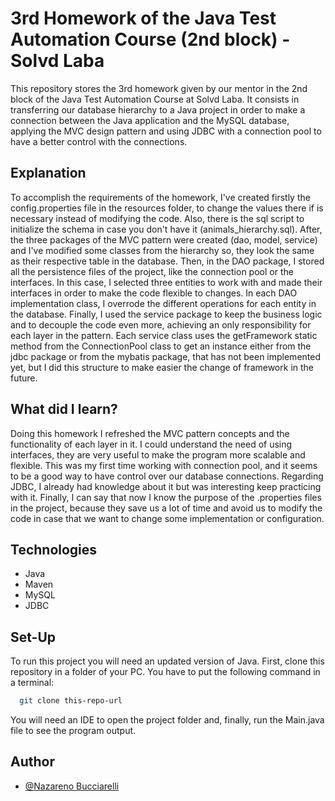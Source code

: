 # 3rd Homework of the Java Test Automation Course (2nd block) - Solvd Laba
This repository stores the 3rd homework given by our mentor in the 2nd block of 
the Java Test Automation Course at Solvd Laba. It consists in transferring our
database hierarchy to a Java project in order to make a connection between the
Java application and the MySQL database, applying the MVC design pattern and
using JDBC with a connection pool to have a better control with the connections.

## Explanation

To accomplish the requirements of the homework, I've created firstly the 
config.properties file in the resources folder, to change the values there if is 
necessary instead of modifying the code. Also, there is the sql script to 
initialize the schema in case you don't have it (animals_hierarchy.sql). After,
the three packages of the MVC pattern were created (dao, model, service) and I've
modified some classes from the hierarchy so, they look the same as their respective
table in the database. Then, in the DAO package, I stored all the persistence
files of the project, like the connection pool or the interfaces.
In this case, I selected three entities to work with and made their interfaces in
order to make the code flexible to changes. In each DAO implementation class, 
I overrode the different operations for each entity in the database. Finally,
I used the service package to keep the business logic and to decouple the code 
even more, achieving an only responsibility for each layer in the pattern. Each
service class uses the getFramework static method from the ConnectionPool class 
to get an instance either from the jdbc package or from the mybatis package, 
that has not been implemented yet, but I did this structure to make easier the 
change of framework in the future.

## What did I learn?

Doing this homework I refreshed the MVC pattern concepts and the functionality
of each layer in it. I could understand the need of using interfaces, they
are very useful to make the program more scalable and flexible. This was my
first time working with connection pool, and it seems to be a good way to have
control over our database connections. Regarding JDBC, I already had knowledge
about it but was interesting keep practicing with it. Finally, I can say that
now I know the purpose of the .properties files in the project, because they
save us a lot of time and avoid us to modify the code in case that we want to
change some implementation or configuration.

## Technologies

- Java
- Maven
- MySQL
- JDBC

## Set-Up

To run this project you will need an updated version of Java.
First, clone this repository in a folder of your PC.
You have to put the following command in a terminal:

```bash
  git clone this-repo-url
```
You will need an IDE to open the project folder and, finally, run the 
Main.java file to see the program output.

## Author

- [@Nazareno Bucciarelli](https://github.com/nazabucciarelli)
